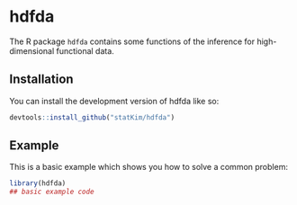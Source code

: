 
# hdfda

<!-- badges: start -->
<!-- badges: end -->

The R package `hdfda` contains some functions of the inference for high-dimensional functional data.

## Installation

You can install the development version of hdfda like so:

``` r
devtools::install_github("statKim/hdfda")
```

## Example

This is a basic example which shows you how to solve a common problem:

``` r
library(hdfda)
## basic example code
```

